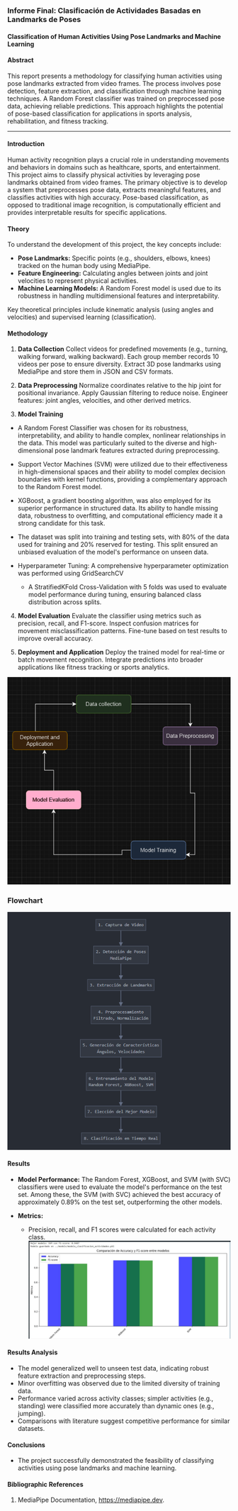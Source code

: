 ### Informe Final: Clasificación de Actividades Basadas en Landmarks de Poses

#### 
**Classification of Human Activities Using Pose Landmarks and Machine Learning**

#### **Abstract**
This report presents a methodology for classifying human activities using pose landmarks extracted from video frames. The process involves pose detection, feature extraction, and classification through machine learning techniques. A Random Forest classifier was trained on preprocessed pose data, achieving reliable predictions. This approach highlights the potential of pose-based classification for applications in sports analysis, rehabilitation, and fitness tracking.

---

#### **Introduction**
Human activity recognition plays a crucial role in understanding movements and behaviors in domains such as healthcare, sports, and entertainment. This project aims to classify physical activities by leveraging pose landmarks obtained from video frames. The primary objective is to develop a system that preprocesses pose data, extracts meaningful features, and classifies activities with high accuracy. Pose-based classification, as opposed to traditional image recognition, is computationally efficient and provides interpretable results for specific applications.

#### **Theory**
To understand the development of this project, the key concepts include:
- **Pose Landmarks:** Specific points (e.g., shoulders, elbows, knees) tracked on the human body using MediaPipe.
- **Feature Engineering:** Calculating angles between joints and joint velocities to represent physical activities.
- **Machine Learning Models:** A Random Forest model is used due to its robustness in handling multidimensional features and interpretability.
  
Key theoretical principles include kinematic analysis (using angles and velocities) and supervised learning (classification).

#### **Methodology**
1. **Data Collection**
Collect videos for predefined movements (e.g., turning, walking forward, walking backward).
Each group member records 10 videos per pose to ensure diversity.
Extract 3D pose landmarks using MediaPipe and store them in JSON and CSV formats.
2. **Data Preprocessing**
Normalize coordinates relative to the hip joint for positional invariance.
Apply Gaussian filtering to reduce noise.
Engineer features: joint angles, velocities, and other derived metrics.

3. **Model Training**
  - A Random Forest Classifier was chosen for its robustness, interpretability, and ability to handle complex, nonlinear relationships in the data. This model was particularly suited to the diverse and high-dimensional pose landmark features extracted during preprocessing.

  - Support Vector Machines (SVM) were utilized due to their effectiveness in high-dimensional spaces and their ability to model complex decision boundaries with kernel functions, providing a complementary approach to the Random Forest model.

  - XGBoost, a gradient boosting algorithm, was also employed for its superior performance in structured data. Its ability to          handle missing data, robustness to overfitting, and computational efficiency made it a strong candidate for this task.

  - The dataset was split into training and testing sets, with 80% of the data used for training and 20% reserved for testing. This split ensured an unbiased evaluation of the model's performance on unseen data.

  - Hyperparameter Tuning: A comprehensive hyperparameter optimization was performed using GridSearchCV
    * A StratifiedKFold Cross-Validation with 5 folds was used to evaluate model performance during tuning, ensuring balanced class distribution across splits.
4. **Model Evaluation**
Evaluate the classifier using metrics such as precision, recall, and F1-score.
Inspect confusion matrices for movement misclassification patterns.
Fine-tune based on test results to improve overall accuracy.

5. **Deployment and Application**
Deploy the trained model for real-time or batch movement recognition.
Integrate predictions into broader applications like fitness tracking or sports analytics.


![Diagram methodology](./data/crisp.png)

### **Flowchart**

![Diagram flowchart](./data/flujo.png)
#### **Results**
- **Model Performance:**
  The Random Forest, XGBoost, and SVM (with SVC) classifiers were used to evaluate the model's performance on the test set. Among these, the SVM (with SVC) achieved the best accuracy of approximately 0.89% on the test set, outperforming the other models.

- **Metrics:**
  - Precision, recall, and F1 scores were calculated for each activity class.
  ![Diagram methodology](./data/Metricas.png)
####  **Results Analysis**
- The model generalized well to unseen test data, indicating robust feature extraction and preprocessing steps.
- Minor overfitting was observed due to the limited diversity of training data.
- Performance varied across activity classes; simpler activities (e.g., standing) were classified more accurately than dynamic ones (e.g., jumping).
- Comparisons with literature suggest competitive performance for similar datasets.

#### **Conclusions**
  - The project successfully demonstrated the feasibility of classifying activities using pose landmarks and machine learning.




#### **Bibliographic References**

1. MediaPipe Documentation, https://mediapipe.dev.

